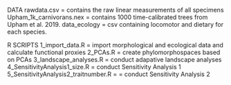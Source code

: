 DATA
rawdata.csv = contains the raw linear measurements of all specimens
Upham_1k_carnivorans.nex = contains 1000 time-calibrated trees from Upham et al. 2019. 
data_ecology = csv containing locomotor and dietary for each species. 

R SCRIPTS
1_import_data.R = import morphological and ecological data and calculate functional proxies
2_PCAs.R = create phylomorphospaces based on PCAs
3_landscape_analyses.R = conduct adapative landscape analyses
4_SensitivityAnalysis1_size.R = conduct Sensitivity Analysis 1
5_SensitivityAnalysis2_traitnumber.R = = conduct Sensitivity Analysis 2
